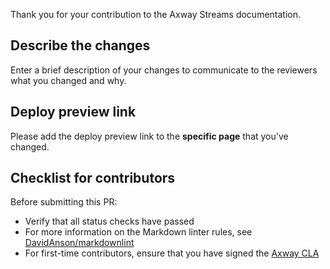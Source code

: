 Thank you for your contribution to the Axway Streams documentation.

## Describe the changes

Enter a brief description of your changes to communicate to the reviewers what you changed and why.

## Deploy preview link

Please add the deploy preview link to the **specific page** that you've changed.

## Checklist for contributors

Before submitting this PR:

* Verify that all status checks have passed
* For more information on the Markdown linter rules, see [DavidAnson/markdownlint](https://github.com/DavidAnson/markdownlint)
* For first-time contributors, ensure that you have signed the [Axway CLA](https://cla.axway.com/)
